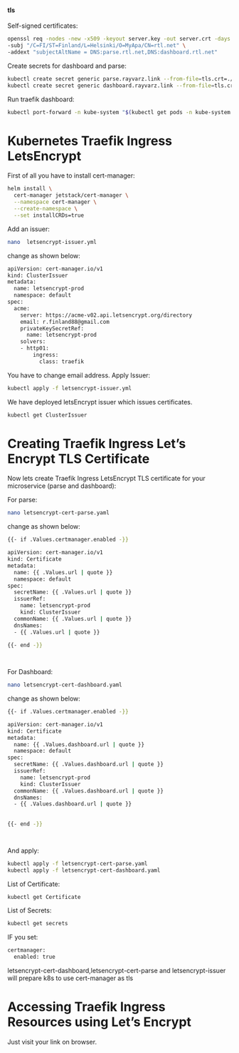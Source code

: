 
#### tls
Self-signed certificates:
```bash
openssl req -nodes -new -x509 -keyout server.key -out server.crt -days 365 \
-subj "/C=FI/ST=Finland/L=Helsinki/O=MyApa/CN=rtl.net" \
-addext "subjectAltName = DNS:parse.rtl.net,DNS:dashboard.rtl.net"
```
Create secrets for dashboard and parse:
```bash
kubectl create secret generic parse.rayvarz.link --from-file=tls.crt=./server.crt --from-file=tls.key=./server.key 
kubectl create secret generic dashboard.rayvarz.link --from-file=tls.crt=./server.crt --from-file=tls.key=./server.key 
```
Run traefik dashboard:
```bash
kubectl port-forward -n kube-system "$(kubectl get pods -n kube-system| grep '^traefik-' | awk '{print $1}')" 9000:9000
```

# Kubernetes Traefik Ingress LetsEncrypt
First of all you have to install cert-manager:
```bash
helm install \
  cert-manager jetstack/cert-manager \
  --namespace cert-manager \
  --create-namespace \
  --set installCRDs=true
```
Add an issuer:
```bash
nano  letsencrypt-issuer.yml
```
change as shown below:
```bash
apiVersion: cert-manager.io/v1
kind: ClusterIssuer
metadata:
  name: letsencrypt-prod
  namespace: default
spec:
  acme:
    server: https://acme-v02.api.letsencrypt.org/directory
    email: r.finland88@gmail.com
    privateKeySecretRef:
      name: letsencrypt-prod
    solvers:
    - http01:
        ingress:
          class: traefik
```
You have to change email address.
Apply Issuer:
```bash
kubectl apply -f letsencrypt-issuer.yml
```
We have deployed letsEncrypt issuer which issues certificates.
```bash
kubectl get ClusterIssuer
```
# Creating Traefik Ingress Let’s Encrypt TLS Certificate
Now lets create Traefik Ingress LetsEncrypt TLS certificate for your microservice (parse and dashboard):

For parse:
```bash
nano letsencrypt-cert-parse.yaml
```
change as shown below:
```bash
{{- if .Values.certmanager.enabled -}}

apiVersion: cert-manager.io/v1
kind: Certificate
metadata:
  name: {{ .Values.url | quote }}
  namespace: default
spec:
  secretName: {{ .Values.url | quote }}
  issuerRef:
    name: letsencrypt-prod
    kind: ClusterIssuer
  commonName: {{ .Values.url | quote }}
  dnsNames:
  - {{ .Values.url | quote }}
 
{{- end -}}

  
```
For Dashboard:
```bash
nano letsencrypt-cert-dashboard.yaml
```
change as shown below:
```bash
{{- if .Values.certmanager.enabled -}}

apiVersion: cert-manager.io/v1
kind: Certificate
metadata:
  name: {{ .Values.dashboard.url | quote }}
  namespace: default
spec:
  secretName: {{ .Values.dashboard.url | quote }}
  issuerRef:
    name: letsencrypt-prod
    kind: ClusterIssuer
  commonName: {{ .Values.dashboard.url | quote }}
  dnsNames:
  - {{ .Values.dashboard.url | quote }}
 
 
{{- end -}}

  
```

And apply:

```bash
kubectl apply -f letsencrypt-cert-parse.yaml
kubectl apply -f letsencrypt-cert-dashboard.yaml
```
List of Certificate:
```bash
kubectl get Certificate
```
List of Secrets:

```bash
kubectl get secrets
```
IF you set:
```bash
certmanager:
  enabled: true
```
letsencrypt-cert-dashboard,letsencrypt-cert-parse and letsencrypt-issuer will prepare k8s to use cert-manager as tls
# Accessing Traefik Ingress Resources using Let’s Encrypt
Just visit your link on browser.
